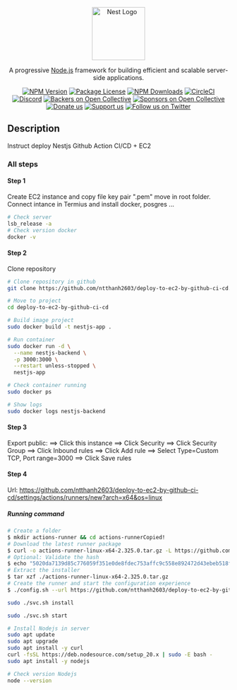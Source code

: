<p align="center">
  <a href="http://nestjs.com/" target="blank"><img src="https://nestjs.com/img/logo-small.svg" width="120" alt="Nest Logo" /></a>
</p>

[circleci-image]: https://img.shields.io/circleci/build/github/nestjs/nest/master?token=abc123def456
[circleci-url]: https://circleci.com/gh/nestjs/nest

  <p align="center">A progressive <a href="http://nodejs.org" target="_blank">Node.js</a> framework for building efficient and scalable server-side applications.</p>
    <p align="center">
<a href="https://www.npmjs.com/~nestjscore" target="_blank"><img src="https://img.shields.io/npm/v/@nestjs/core.svg" alt="NPM Version" /></a>
<a href="https://www.npmjs.com/~nestjscore" target="_blank"><img src="https://img.shields.io/npm/l/@nestjs/core.svg" alt="Package License" /></a>
<a href="https://www.npmjs.com/~nestjscore" target="_blank"><img src="https://img.shields.io/npm/dm/@nestjs/common.svg" alt="NPM Downloads" /></a>
<a href="https://circleci.com/gh/nestjs/nest" target="_blank"><img src="https://img.shields.io/circleci/build/github/nestjs/nest/master" alt="CircleCI" /></a>
<a href="https://discord.gg/G7Qnnhy" target="_blank"><img src="https://img.shields.io/badge/discord-online-brightgreen.svg" alt="Discord"/></a>
<a href="https://opencollective.com/nest#backer" target="_blank"><img src="https://opencollective.com/nest/backers/badge.svg" alt="Backers on Open Collective" /></a>
<a href="https://opencollective.com/nest#sponsor" target="_blank"><img src="https://opencollective.com/nest/sponsors/badge.svg" alt="Sponsors on Open Collective" /></a>
  <a href="https://paypal.me/kamilmysliwiec" target="_blank"><img src="https://img.shields.io/badge/Donate-PayPal-ff3f59.svg" alt="Donate us"/></a>
    <a href="https://opencollective.com/nest#sponsor"  target="_blank"><img src="https://img.shields.io/badge/Support%20us-Open%20Collective-41B883.svg" alt="Support us"></a>
  <a href="https://twitter.com/nestframework" target="_blank"><img src="https://img.shields.io/twitter/follow/nestframework.svg?style=social&label=Follow" alt="Follow us on Twitter"></a>
</p>

## Description

Instruct deploy Nestjs Github Action CI/CD + EC2

### All steps

#### Step 1

Create EC2 instance and copy file key pair ".pem" move in root folder.
Connect intance in Termius and install docker, posgres ...

```bash
# Check server
lsb_release -a
# Check version docker
docker -v
```

#### Step 2

Clone repository

```bash
# Clone repository in github
git clone https://github.com/ntthanh2603/deploy-to-ec2-by-github-ci-cd.git

# Move to project
cd deploy-to-ec2-by-github-ci-cd

# Build image project
sudo docker build -t nestjs-app .

# Run container
sudo docker run -d \
  --name nestjs-backend \
  -p 3000:3000 \
  --restart unless-stopped \
  nestjs-app

# Check container running
sudo docker ps

# Show logs
sudo docker logs nestjs-backend
```

#### Step 3

Export public:
==> Click this instance ==> Click Security ==> Click Security Group
==> Click Inbound rules ==> Click Add rule ==> Select Type=Custom TCP, Port range=3000
==> Click Save rules

#### Step 4

Url: https://github.com/ntthanh2603/deploy-to-ec2-by-github-ci-cd/settings/actions/runners/new?arch=x64&os=linux

##### Running command

```bash
# Create a folder
$ mkdir actions-runner && cd actions-runnerCopied!
# Download the latest runner package
$ curl -o actions-runner-linux-x64-2.325.0.tar.gz -L https://github.com/actions/runner/releases/download/v2.325.0/actions-runner-linux-x64-2.325.0.tar.gzCopied!
# Optional: Validate the hash
$ echo "5020da7139d85c776059f351e0de8fdec753affc9c558e892472d43ebeb518f4  actions-runner-linux-x64-2.325.0.tar.gz" | shasum -a 256 -cCopied!
# Extract the installer
$ tar xzf ./actions-runner-linux-x64-2.325.0.tar.gz
# Create the runner and start the configuration experience
$ ./config.sh --url https://github.com/ntthanh2603/deploy-to-ec2-by-github-ci-cd --token BK5GQLUHGIMFIO2UFQPUCRDIMPLY2

sudo ./svc.sh install

sudo ./svc.sh start

# Install Nodejs in server
sudo apt update
sudo apt upgrade
sudo apt install -y curl
curl -fsSL https://deb.nodesource.com/setup_20.x | sudo -E bash -
sudo apt install -y nodejs

# Check version Nodejs
node --version
```
